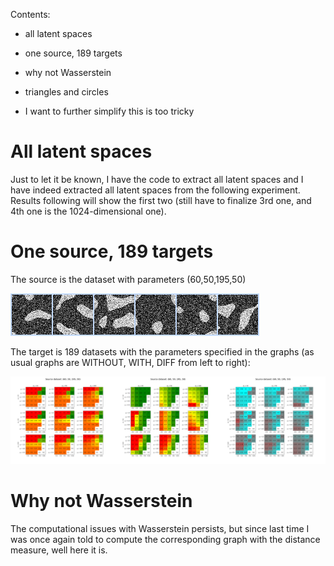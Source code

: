 Contents:

- all latent spaces

- one source, 189 targets

- why not Wasserstein

- triangles and circles

- I want to further simplify this is too tricky


# All latent spaces

Just to let it be known, I have the code to extract all latent spaces and I have indeed extracted all latent spaces from the following experiment. Results following will show the first two (still have to finalize 3rd one, and 4th one is the 1024-dimensional one).

# One source, 189 targets

The source is the dataset with parameters (60,50,195,50)


<img src="https://github.com/MarcoFurlan99/5_misc_results/blob/master/images/samples.png?raw=true">


The target is 189 datasets with the parameters specified in the graphs (as usual graphs are WITHOUT, WITH, DIFF from left to right):

<img src="https://github.com/MarcoFurlan99/5_misc_results/blob/master/images/three_musketeers.png?raw=true">

# Why not Wasserstein

The computational issues with Wasserstein persists, but since last time I was once again told to compute the corresponding graph with the distance measure, well here it is.

